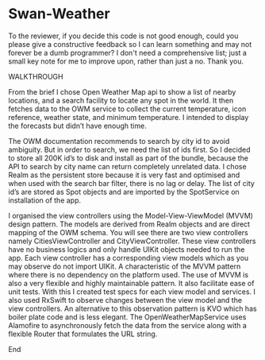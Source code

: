 # Swan-Weather

To the reviewer, if you decide this code is not good enough, could you please give a constructive feedback so I can learn something and may not forever be a dumb programmer? I don't need a comprehensive list; just a small key note for me to improve upon, rather than just a no. Thank you.

WALKTHROUGH

From the brief I chose Open Weather Map api to show a list of nearby locations, and a search facility to locate any spot in the world. It then fetches data to the OWM service to collect the current temperature, icon reference, weather state, and minimum temperature. I intended to display the forecasts but didn’t have enough time.

The OWM documentation recommends to search by city id to avoid ambiguity. But in order to search, we need the list of ids first. So I decided to store all 200K id’s to disk and install as part of the bundle, because the API to search by city name can return completely unrelated data. I chose Realm as the persistent store because it is very fast and optimised and when used with the search bar filter, there is no lag or delay. The list of city id’s are stored as Spot objects and are imported by the SpotService on installation of the app.

I organised the view controllers using the Model-View-ViewModel (MVVM) design pattern. The models are derived from Realm objects and are direct mapping of the OWM schema. You will see there are two view controllers namely CitiesViewController and CityViewController. These view controllers have no business logics and only handle UIKit objects needed to run the app. Each view controller has a corresponding view models which as you may observe do not import UIKit. A characteristic of the MVVM pattern where there is no dependency on the platform used. The use of MVVM is also a very flexible and highly maintainable pattern. It also facilitate ease of unit tests. With this I created test specs for each view model and services. I also used RxSwift to observe changes between the view model and the view controllers. An alternative to this observation pattern is KVO which has boiler plate code and is less elegant. The OpenWeatherMapService uses Alamofire to asynchronously fetch the data from the service along with a flexible Router that formulates the URL string.

End
